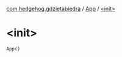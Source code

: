 [com.hedgehog.gdzietabiedra](../index.md) / [App](index.md) / [&lt;init&gt;](./-init-.md)

# &lt;init&gt;

`App()`
